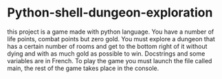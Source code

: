 # Python-shell-dungeon-exploration
this project is a game made with python language. You have a number of life points, combat points but zero gold. You must explore a dungeon that has a certain number of rooms and get to the bottom right of it without dying and with as much gold as possible to win. Docstrings and some variables are in French. To play the game you must launch the file called main, the rest of the game takes place in the console.
